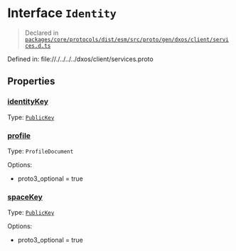 # Interface `Identity`
> Declared in [`packages/core/protocols/dist/esm/src/proto/gen/dxos/client/services.d.ts`]()

Defined in:
   file://./../../../dxos/client/services.proto

## Properties
### [identityKey]()
Type: <code>[PublicKey](/api/@dxos/client/classes/PublicKey)</code>

### [profile]()
Type: <code>ProfileDocument</code>

Options:
  - proto3_optional = true

### [spaceKey]()
Type: <code>[PublicKey](/api/@dxos/client/classes/PublicKey)</code>

Options:
  - proto3_optional = true
